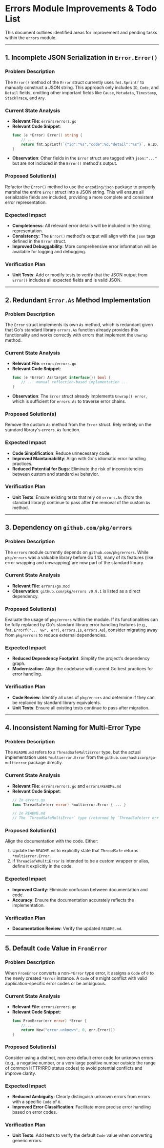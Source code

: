 # Errors Module Improvements & Todo List

This document outlines identified areas for improvement and pending tasks within the `errors` module.

---

## 1. Incomplete JSON Serialization in `Error.Error()`

### Problem Description

The `Error()` method of the `Error` struct currently uses `fmt.Sprintf` to manually construct a JSON string. This
approach only includes `ID`, `Code`, and `Detail` fields, omitting other important fields like `Cause`, `Metadata`,
`Timestamp`, `StackTrace`, and `Any`.

### Current State Analysis

- **Relevant File**: `errors/errors.go`
- **Relevant Code Snippet**:
    ```go
    func (e *Error) Error() string {
        // ...
        return fmt.Sprintf(`{"id":"%s","code":%d,"detail":"%s"}`, e.ID, e.Code, e.Detail)
    }
    ```
- **Observation**: Other fields in the `Error` struct are tagged with `json:"..."` but are not included in the `Error()`
  method's output.

### Proposed Solution(s)

Refactor the `Error()` method to use the `encoding/json` package to properly marshal the entire `Error` struct into a
JSON string. This will ensure all serializable fields are included, providing a more complete and consistent error
representation.

### Expected Impact

- **Completeness**: All relevant error details will be included in the string representation.
- **Consistency**: The `Error()` method's output will align with the `json` tags defined in the `Error` struct.
- **Improved Debuggability**: More comprehensive error information will be available for logging and debugging.

### Verification Plan

- **Unit Tests**: Add or modify tests to verify that the JSON output from `Error()` includes all expected fields and is
  valid JSON.

---

## 2. Redundant `Error.As` Method Implementation

### Problem Description

The `Error` struct implements its own `As` method, which is redundant given that Go's standard library `errors.As`
function already provides this functionality and works correctly with errors that implement the `Unwrap` method.

### Current State Analysis

- **Relevant File**: `errors/errors.go`
- **Relevant Code Snippet**:
    ```go
    func (e *Error) As(target interface{}) bool {
        // ... manual reflection-based implementation ...
    }
    ```
- **Observation**: The `Error` struct already implements `Unwrap() error`, which is sufficient for `errors.As` to
  traverse error chains.

### Proposed Solution(s)

Remove the custom `As` method from the `Error` struct. Rely entirely on the standard library's `errors.As` function.

### Expected Impact

- **Code Simplification**: Reduce unnecessary code.
- **Improved Maintainability**: Align with Go's idiomatic error handling practices.
- **Reduced Potential for Bugs**: Eliminate the risk of inconsistencies between custom and standard `As` behavior.

### Verification Plan

- **Unit Tests**: Ensure existing tests that rely on `errors.As` (from the standard library) continue to pass after the
  removal of the custom `As` method.

---

## 3. Dependency on `github.com/pkg/errors`

### Problem Description

The `errors` module currently depends on `github.com/pkg/errors`. While `pkg/errors` was a valuable library before Go
1.13, many of its features (like error wrapping and unwrapping) are now part of the standard library.

### Current State Analysis

- **Relevant File**: `errors/go.mod`
- **Observation**: `github.com/pkg/errors v0.9.1` is listed as a direct dependency.

### Proposed Solution(s)

Evaluate the usage of `pkg/errors` within the module. If its functionalities can be fully replaced by Go's standard
library error handling features (e.g., `fmt.Errorf("... %w", err)`, `errors.Is`, `errors.As`), consider migrating away
from `pkg/errors` to reduce external dependencies.

### Expected Impact

- **Reduced Dependency Footprint**: Simplify the project's dependency graph.
- **Modernization**: Align the codebase with current Go best practices for error handling.

### Verification Plan

- **Code Review**: Identify all uses of `pkg/errors` and determine if they can be replaced by standard library
  equivalents.
- **Unit Tests**: Ensure all existing tests continue to pass after migration.

---

## 4. Inconsistent Naming for Multi-Error Type

### Problem Description

The `README.md` refers to a `ThreadSafeMultiError` type, but the actual implementation uses `*multierror.Error` from the
`github.com/hashicorp/go-multierror` package directly.

### Current State Analysis

- **Relevant File**: `errors/errors.go` and `errors/README.md`
- **Relevant Code Snippet**:
    ```go
    // In errors.go
    func ThreadSafe(err error) *multierror.Error { ... }

    // In README.md
    // The `ThreadSafeMultiError` type (returned by `ThreadSafe(err error)`) ...
    ```

### Proposed Solution(s)

Align the documentation with the code. Either:

1. Update the `README.md` to explicitly state that `ThreadSafe` returns `*multierror.Error`.
2. If `ThreadSafeMultiError` is intended to be a custom wrapper or alias, define it explicitly in the code.

### Expected Impact

- **Improved Clarity**: Eliminate confusion between documentation and code.
- **Accuracy**: Ensure the documentation accurately reflects the implementation.

### Verification Plan

- **Documentation Review**: Verify the updated `README.md`.

---

## 5. Default `Code` Value in `FromError`

### Problem Description

When `FromError` converts a non-`*Error` type error, it assigns a `Code` of `0` to the newly created `*Error` instance.
A `Code` of `0` might conflict with valid application-specific error codes or be ambiguous.

### Current State Analysis

- **Relevant File**: `errors/errors.go`
- **Relevant Code Snippet**:
    ```go
    func FromError(err error) *Error {
        // ...
        return New("error.unknown", 0, err.Error())
    }
    ```

### Proposed Solution(s)

Consider using a distinct, non-zero default error code for unknown errors (e.g., a negative number, or a very large
positive number outside the range of common HTTP/RPC status codes) to avoid potential conflicts and improve clarity.

### Expected Impact

- **Reduced Ambiguity**: Clearly distinguish unknown errors from errors with a specific `Code` of `0`.
- **Improved Error Classification**: Facilitate more precise error handling based on error codes.

### Verification Plan

- **Unit Tests**: Add tests to verify the default `Code` value when converting generic errors.
